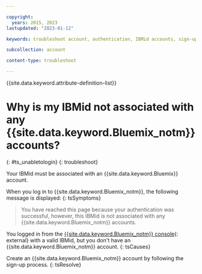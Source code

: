 ```yaml
---

copyright:
  years: 2015, 2023
lastupdated: "2023-01-12"

keywords: troubleshoot account, authentication, IBMid accounts, sign-up error 

subcollection: account

content-type: troubleshoot

---
```


{{site.data.keyword.attribute-definition-list}}

# Why is my IBMid not associated with any {{site.data.keyword.Bluemix_notm}} accounts?
{: #ts_unabletologin}
{: troubleshoot}

Your IBMid must be associated with an {{site.data.keyword.Bluemix}} account. 

When you log in to {{site.data.keyword.Bluemix_notm}}, the following message is displayed:
{: tsSymptoms}

> You have reached this page because your authentication was successful, however, this IBMid is not associated with any {{site.data.keyword.Bluemix_notm}} accounts.

You logged in from the [{{site.data.keyword.Bluemix_notm}} console](/){: external} with a valid IBMid, but you don't have an {{site.data.keyword.Bluemix_notm}} account.
{: tsCauses}

Create an {{site.data.keyword.Bluemix_notm}} account by following the sign-up process.
{: tsResolve}
